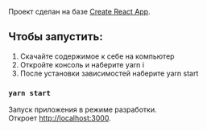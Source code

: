 Проект сделан на базе [Create React App](https://github.com/facebook/create-react-app).

## Чтобы запустить:

1. Скачайте содержимое к себе на компьютер
2. Откройте консоль и наберите yarn i
3. После установки зависимостей наберите yarn start

### `yarn start`

Запуск приложения в режиме разработки.<br />
Откроет [http://localhost:3000](http://localhost:3000).

